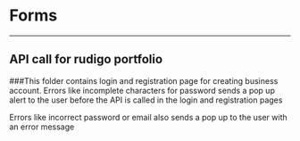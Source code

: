 # Forms


---------------------------------------------------------


## API call for rudigo portfolio


###This folder contains login and registration page for creating business account.
Errors like incomplete characters for password sends a pop up alert to the user before the API is called in the login and registration pages

Errors like incorrect password or email also sends a pop up to the user with an error message 

